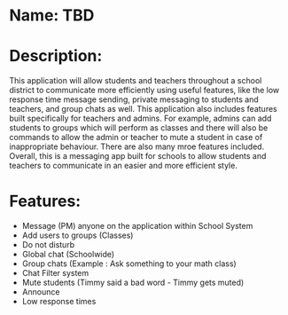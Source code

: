 # Name: TBD

# Description:
This application will allow students and teachers throughout a school district to communicate more efficiently using useful features, like the low response time message sending, private messaging to students and teachers, and group chats as well. This application also includes features built specifically for teachers and admins. For example, admins can add students to groups which will perform as classes and there will also be commands to allow the admin or teacher to mute a student in case of inappropriate behaviour. There are also many mroe features included. Overall, this is a messaging app built for schools to allow students and teachers to communicate in an easier and more efficient style.  

# Features:
- Message (PM) anyone on the application within School System
-  Add users to groups (Classes)
-  Do not disturb 
-  Global chat (Schoolwide)
-  Group chats (Example : Ask something to your math class)
-  Chat Filter system 
-  Mute students (Timmy said a bad word - Timmy gets muted)
-  Announce 
-  Low response times
